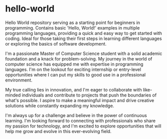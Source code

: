 # hello-world
Hello World repository serving as a starting point for beginners in programming. Contains basic 'Hello, World!' examples in multiple programming languages, providing a quick and easy way to get started with coding. Ideal for those taking their first steps in learning different languages or exploring the basics of software development. 


I'm a passionate Master of Computer Science student with a solid academic foundation and a knack for problem-solving. My journey in the world of computer science has equipped me with expertise in programming languages. I'm on the lookout for exciting internship or entry-level opportunities where I can put my skills to good use in a professional environment.

My true calling lies in innovation, and I'm eager to collaborate with like-minded individuals and contribute to projects that push the boundaries of what's possible. I aspire to make a meaningful impact and drive creative solutions while constantly expanding my knowledge.

I'm always up for a challenge and believe in the power of continuous learning. I'm looking forward to connecting with professionals who share my passion for technology, and I'm excited to explore opportunities that will help me grow and evolve in this ever-evolving field.
